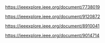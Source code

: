 https://ieeexplore.ieee.org/document/7738019 

https://ieeexplore.ieee.org/document/9120872

https://ieeexplore.ieee.org/document/8910041

https://ieeexplore.ieee.org/document/9014714
